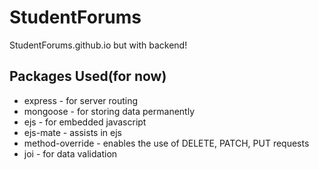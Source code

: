 # StudentForums
 StudentForums.github.io but with backend!

## Packages Used(for now)
* express - for server routing
* mongoose - for storing data permanently
* ejs - for embedded javascript
* ejs-mate - assists in ejs
* method-override - enables the use of DELETE, PATCH, PUT requests
* joi - for data validation